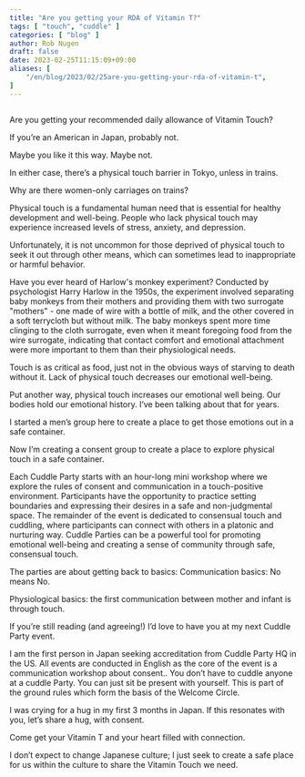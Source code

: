 ```yaml
---
title: "Are you getting your RDA of Vitamin T?"
tags: [ "touch", "cuddle" ]
categories: [ "blog" ]
author: Rob Nugen
draft: false
date: 2023-02-25T11:15:09+09:00
aliases: [
    "/en/blog/2023/02/25are-you-getting-your-rda-of-vitamin-t",
]
---
```


<img
src="episode_image"
alt=""
class="title" />

<!-- div class="note">(image credit: )</div -->

Are you getting your recommended daily allowance of Vitamin Touch?

If you’re an American in Japan, probably not.

Maybe you like it this way.  Maybe not.

In either case, there’s a physical touch barrier in Tokyo, unless in
trains.

Why are there women-only carriages on trains?

Physical touch is a fundamental human need that is essential for
healthy development and well-being. People who lack physical touch may
experience increased levels of stress, anxiety, and depression.

Unfortunately, it is not uncommon for those deprived of physical touch
to seek it out through other means, which can sometimes lead to
inappropriate or harmful behavior.

Have you ever heard of Harlow's monkey experiment? Conducted by
psychologist Harry Harlow in the 1950s, the experiment involved
separating baby monkeys from their mothers and providing them with two
surrogate "mothers" - one made of wire with a bottle of milk, and the
other covered in a soft terrycloth but without milk. The baby monkeys
spent more time clinging to the cloth surrogate, even when it meant
foregoing food from the wire surrogate, indicating that contact
comfort and emotional attachment were more important to them than
their physiological needs.

Touch is as critical as food, just not in the obvious ways of starving
to death without it.  Lack of physical touch decreases our emotional
well-being.

Put another way, physical touch increases our emotional well being.
Our bodies hold our emotional history.  I’ve been talking about that
for years.

I started a men’s group here to create a place to get those emotions
out in a safe container.

Now I’m creating a consent group to create a place to explore physical
touch in a safe container.

Each Cuddle Party starts with an hour-long mini workshop where we
explore the rules of consent and communication in a touch-positive
environment. Participants have the opportunity to practice setting
boundaries and expressing their desires in a safe and non-judgmental
space. The remainder of the event is dedicated to consensual touch and
cuddling, where participants can connect with others in a platonic and
nurturing way. Cuddle Parties can be a powerful tool for promoting
emotional well-being and creating a sense of community through safe,
consensual touch.

The parties are about getting back to basics: Communication basics: No
means No.

Physiological basics: the first communication between mother and
infant is through touch.

If you’re still reading (and agreeing!) I’d love to have you at my
next Cuddle Party event.

I am the first person in Japan seeking accreditation from Cuddle Party
HQ in the US. All events are conducted in English as the core of the
event is a communication workshop about consent..  You don’t have to
cuddle anyone at a cuddle Party.  You can just sit be present with
yourself.  This is part of the ground rules which form the basis of
the Welcome Circle.

I was crying for a hug in my first 3 months in Japan.  If this
resonates with you, let’s share a hug, with consent.

Come get your Vitamin T and your heart filled with connection.

I don’t expect to change Japanese culture; I just seek to create a
safe place for us within the culture to share the Vitamin Touch we
need.